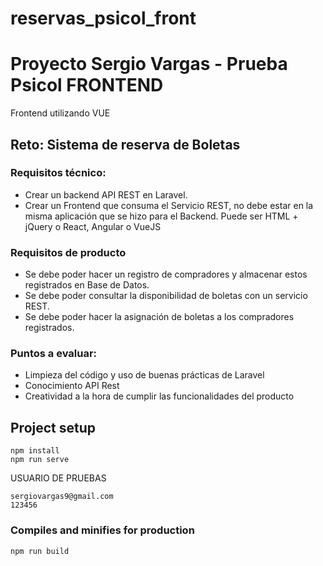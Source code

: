 # reservas_psicol_front

# Proyecto Sergio Vargas - Prueba Psicol FRONTEND

Frontend utilizando VUE

## Reto: Sistema de reserva de Boletas

### Requisitos técnico:
- Crear un backend API REST en Laravel.
- Crear un Frontend que consuma el Servicio REST, no debe estar en la misma aplicación que se hizo para el Backend. Puede ser HTML + jQuery o React, Angular o VueJS

### Requisitos de producto
- Se debe poder hacer un registro de compradores y almacenar estos registrados en Base de Datos.
- Se debe poder consultar la disponibilidad de boletas con un servicio REST.
- Se debe poder hacer la asignación de boletas a los compradores registrados.

### Puntos a evaluar:
- Limpieza del código y uso de buenas prácticas de Laravel
- Conocimiento API Rest
- Creatividad a la hora de cumplir las funcionalidades del producto

## Project setup
```
npm install
npm run serve
```
USUARIO DE PRUEBAS
```
sergiovargas9@gmail.com
123456
```
### Compiles and minifies for production
```
npm run build
```
